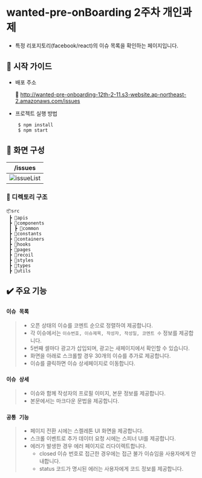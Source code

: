 # wanted-pre-onBoarding 2주차 개인과제

- 특정 리포지토리(facebook/react)의 이슈 목록을 확인하는 페이지입니다.

## 🙂 시작 가이드
* 배포 주소

  🔗 http://wanted-pre-onboarding-12th-2-11.s3-website.ap-northeast-2.amazonaws.com/issues

* 프로젝트 실행 방법
  ```
   $ npm install
   $ npm start
  ```
## 🎥 화면 구성


|            /issues     |   
| :-------------------------: | 
| ![issueList](https://github.com/TaekJinJang/wanted-pre-onboarding-2week-personal-repo/assets/93184838/737f863e-3c42-46ad-809a-7f5c0530acae)|

### 📁 디렉토리 구조
```
📦src
 ┣ 📂apis
 ┣ 📂components
 ┃ ┣ 📂common
 ┣ 📂constants
 ┣ 📂containers
 ┣ 📂hooks
 ┣ 📂pages
 ┣ 📂recoil
 ┣ 📂styles
 ┣ 📂types
 ┣ 📂utils
 ```
## ✔️ 주요 기능

### `이슈 목록`
> - 오픈 상태의 이슈를 코멘트 순으로 정렬하여 제공합니다.
> - 각 이슈에서는 `이슈번호, 이슈제목, 작성자, 작성일, 코멘트 수` 정보를 제공합니다.
> - 5번째 셀마다 광고가 삽입되며, 광고는 새페이지에서 확인할 수 있습니다.
> - 화면을 아래로 스크롤할 경우 30개의 이슈를 추가로 제공합니다.
> - 이슈를 클릭하면 이슈 상세페이지로 이동합니다.

### `이슈 상세`
> - 이슈와 함께 작성자의 프로필 이미지, 본문 정보를 제공합니다.
> - 본문에서는 마크다운 문법을 제공합니다.

### `공통 기능`
> - 페이지 전환 시에는 스켈레톤 UI 화면을 제공합니다.
> - 스크롤 이벤트로 추가 데이터 요청 시에는 스피너 UI를 제공합니다.
> - 에러가 발생한 경우 에러 페이지로 리다이렉트합니다.
>   - closed 이슈 번호로 접근한 경우에는 접근 불가 이슈임을 사용자에게 안내합니다.
>   - status 코드가 명시된 에러는 사용자에게 코드 정보를 제공합니다.
